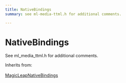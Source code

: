```yaml
---
title: NativeBindings
summary: see ml-media-ttml.h for additional comments. 

---
```


# NativeBindings




See ml&#95;media&#95;ttml.h for additional comments.   


Inherits from: <br></br>[MagicLeapNativeBindings](/versioned_docs/version-22-May-2023/unity-api/api/UnityEngine.XR.MagicLeap.Native/MagicLeapNativeBindings/UnityEngine.XR.MagicLeap.Native.MagicLeapNativeBindings.md)





